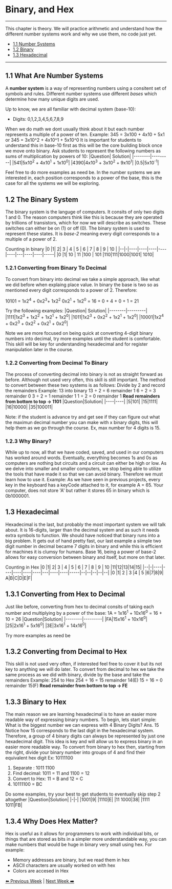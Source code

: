 # Binary, and Hex
---
This chapter is theory. We will practice arithmetic and understand how the different number systems work and why we use them, no code just yet.
* [1.1 Number Systems](#11-what-are-number-systems)
* [1.2 Binary](#12-the-binary-system)
* [1.3 Hexadecimal](#13-hexadecimal)
---
## 1.1 What Are Number Systems
A **number system** is a way of representing numbers using a consitent set of symbols and rules. Different number systems use different _bases_ which determine how many unique digits are used. 

Up to know, we are all familiar with decimal system (base-10):
* Digits: 0,1,2,3,4,5,6,7,8,9

When we do math we dont usually think about it but each number represents a multiple of a power of ten. 
Example:
345 = 3x100 + 4x10 + 5x1 or 345 = 3x10^2 + 4x10^1 + 5x10^0
It is important for students to understand this in base-10 first as this will be the core building block once we move onto binary. Ask students to represent the following numbers as sums of multiplication by powers of 10:
|Question| Solution|
|--------|---------|
|541|5x10<sup>2</sup> + 4x10<sup>1</sup> + 1x10<sup>0</sup>|
|4390|4x10<sup>3</sup> + 3x10<sup>2</sup> + 9x10<sup>1</sup>|
|0.5|5x10<sup>-1</sup>|

Feel free to do more examples as need be. 
In the number systems we are interested in, each position corresponds to a power of the base, this is the case for all the systems we will be exploring. 

## 1.2 The Binary System
The binary system is the languge of computers. It consits of only two digits 1 and 0. The reason computers think like this is because they are operated by trillions of transistors, which for now we will describe as switches. These switches can either be on (1) or off (0). 
The binary system is used to represent these states. It is _base-2_ meaning every digit corresponds to a multiple of a power of 2. 

Counting in binary
|0 |1|   2| 3  | 4  | 5  | 6  | 7 | 8  | 9  | 10  |
|--|-|----|----|----|----|----|---|----|----|-----|
|0 |1| 10 | 11 |100 | 101 |110|111|1000|1001| 1010|

### 1.2.1 Converting from Binary To Decimal
To convert from binary into decimal we take a simple approach, like what we did before when explaing place value. In binary the base is two so as mentioned every digit corresponds to a power of 2. Therefore:

10101 = 1x2<sup>4</sup> + 0x2<sup>3</sup>+ 1x2<sup>2</sup> 0x2<sup>1</sup> + 1x2<sup>0</sup> 
= 16 + 0 + 4 + 0 + 1 
= 21

Try the following examples:
|Question| Solution|
|--------|---------|
|1111|1x2<sup>3</sup> + 1x2<sup>2</sup> + 1x2<sup>1</sup> + 1x2<sup>0</sup>|
|1011|1x2<sup>3</sup> + 0x2<sup>2</sup> + 1x2<sup>1</sup> + 1x2<sup>0</sup>|
|10001|1x2<sup>4</sup> + 0x2<sup>3</sup> + 0x2<sup>2</sup> + 0x2<sup>1</sup> + 0x2<sup>0</sup>|

Note we are more focused on being quick at converting 4-digit binary numbers into decimal, try more examples until the student is comfortable. This skill will be key for understanding hexadecimal and for register manipulation later in the course. 

### 1.2.2 Converting from Decimal To Binary
The process of converting decimal into binary is not as straight forward as before. Although not used very often, this skill is still important. The method to convert between these two systems is as follows: Divide by 2 and record the remainders
Example: 13 into binary
13 ÷ 2 = 6 remainder 1
6 ÷ 2 = 3  remainder 0
3 ÷ 2 = 1  remainder 1
1 ÷ 2 = 0  remainder 1
__Read remainders from bottom to top → 1101__
|Question|Solution|
|----|----|
|5|101|
|15|1111|
|16|10000|
|35|100011|

Note: if the student is advance try and get see if they can figure out what the maximun decimal number you can make with x binary digits, this will help them as we go through the course. Ex, max number for 4 digits is 15. 
### 1.2.3 Why Binary?
While up to now, all that we have coded, saved, and used in our computers has worked around words. Eventually, everything becomes 1s and 0s as computers are nothing but circuits and a circuit can either be high or low. As we delve into smaller and smaller computers, we stop being able to utilize the tools that have made it so that we can avoid binary. Therefore we must learn how to use it. 
Example:
As we have seen in previous projects, every key in the keyboard has a keyCode attached to it, for example A = 65. Your computer, does not store 'A' but rather it stores 65 in binary which is 0b1000001.

## 1.3 Hexadecimal
Hexadecimal is the last, but probably the most important system we will talk about. It is 16-digits, larger than the decimal system and as such it needs extra symbols to function. We should have noticed that binary runs into a big problem. It gets out of hand pretty fast, our last example a siimple two digit number in decimal became 7 digits in binary and while this is efficient for machines it is clumsy for humans. Base 16, being a power of base-2 allows for easy conversion between binary and itself, but more on that later. 

Counting in Hex
|0 |1|   2| 3  | 4  | 5  | 6  | 7 | 8  | 9  | 10  |11|12|13|14|15|
|--|-|----|----|----|----|----|---|----|----|-----|--|--|--|--|--|
|0 |1| 2 | 3 |4 | 5 |6|7|8|9| A|B|C|D|E|F|

## 1.3.1 Converting from Hex to Decimal
Just like before, converting from hex to decimal consits of taking each number and multiplying by a power of the base:
1A = 1x16<sup>1</sup> + 10x16<sup>0</sup> = 16 + 10 = 26
|Question|Solution|
|--------|---------|
|FA|15x16<sup>1</sup> + 10x16<sup>0</sup>|
|25|2x16<sup>1</sup> + 5x16<sup>0</sup>|
|3E|3x16<sup>1</sup> + 14x16<sup>0</sup>|

Try more examples as need be

## 1.3.2 Converting from Decimal to Hex
This skill is not used very often, if interested feel free to cover it but its not key to anything we will do later. 
To convert from decimal to hex we take the same process as we did with binary, divide by the base and take the remainders
Example:
254 to Hex
254 ÷ 16 = 15 remainder 14(E)
15 ÷ 16 = 0   remainder 15(F)
__Read remainder from bottom to top → FE__

## 1.3.3 Binary to Hex
The main reason we are learning hexadecimal is to have an easier more readable way of expressing binary numbers. To begin, lets start simple:
What is the biggest number we can express with 4 Binary Digits?
Ans. 15 
Notice how 15 corresponds to the last digit in the hexadecimal system. Therefore, a group of 4 binary digits can always be represented by just one hexadecimal digit. This idea is key and will allow us to express binary in an easier more readable way.
To convert from binary to hex then, starting from the right, divide your binary number into groups of 4 and find their equivalent hex digit
Ex: 10111100
1. Separate : 1011 1100
2. Find decimal: 1011 = 11 and 1100 = 12
3. Convert to Hex: 11 = B and 12 = C
4. 10111100 = BC

Do some examples, try your best to get students to eventually skip step 2 altogether
|Question|Solution|
|-|-|
|1001|9|
|1110|E|
|11 1000|38|
|1111 1011|FB|

## 1.3.4 Why Does Hex Matter?
Hex is useful as it allows for programmers to work with individual bits, or things that are stored as bits in a simpler more understandable way, you can make numbers that would be huge in binary very small using hex. 
For example:
- Memory addresses are binary, but we read them in hex
- ASCII characters are usually worked on with hex
- Colors are accesed in Hex




[⬅️ Previous Week](#) | [Next Week ➡️](../Week02_C_Basics/manual.md)
